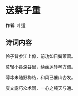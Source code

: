 # 送蔡子重

**作者**: 叶适

## 诗词内容

怜子昔参江上僚，前功如日鬓萧萧。

莫轻小县深谷里，续丝运轸琴方调。

薄冰未随野梅结，和风已催山杏发。

廋文露巧众术同，一心之纯天与通。

